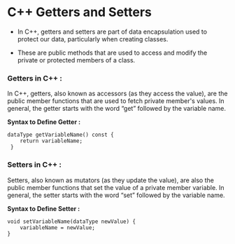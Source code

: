 # C++ Getters and Setters

- In C++, getters and setters are part of data encapsulation used to protect our data, particularly when creating classes. 

- These are public methods that are used to access and modify the private or protected members of a class.

### Getters in C++ : 

In C++, getters, also known as accessors (as they access the value), are the public member functions that are used to fetch private member's values. In general, the getter starts with the word “get” followed by the variable name.

**Syntax to Define Getter :**

```
dataType getVariableName() const { 
    return variableName;
 }
```

### Setters in C++ :

Setters, also known as mutators (as they update the value), are also the public member functions that set the value of a private member variable. In general, the setter starts with the word “set” followed by the variable name.

**Syntax to Define Setter :**

```
void setVariableName(dataType newValue) { 
    variableName = newValue;
}
```